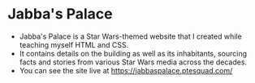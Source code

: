 # Jabba's Palace 

* Jabba's Palace is a Star Wars-themed website that I created while teaching myself HTML and CSS.
* It contains details on the building as well as its inhabitants, sourcing facts and stories from various Star Wars media across the decades.
* You can see the site live at https://jabbaspalace.ptesquad.com/

